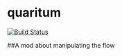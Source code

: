 # quaritum
[![Build Status](https://travis-ci.org/Eladkay/quaritum.svg?branch=master)](https://travis-ci.org/Eladkay/quaritum)

##A mod about manipulating the flow
